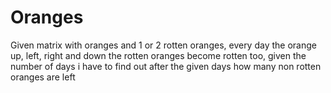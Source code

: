 # Oranges
Given matrix with oranges and 1 or 2 rotten oranges, every day the orange up, left, right and down the rotten oranges become rotten too, given the number of days i have to find out after the given days how many non rotten oranges are left
